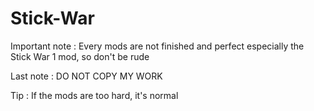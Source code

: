 # Stick-War

Important note : Every mods are not finished and perfect especially the Stick War 1 mod, so don't be rude

Last note : DO NOT COPY MY WORK

Tip : If the mods are too hard, it's normal
